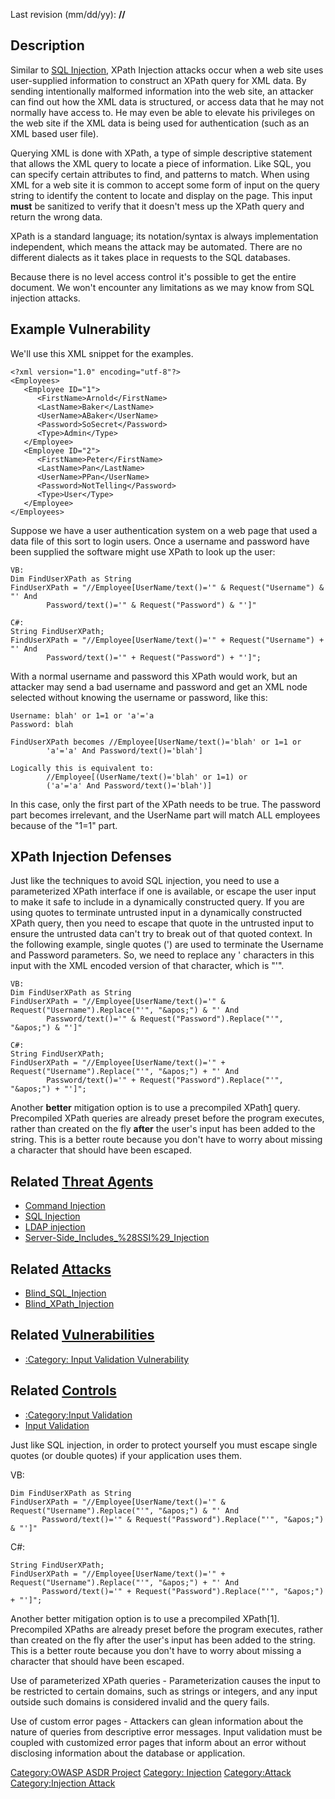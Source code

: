 

Last revision (mm/dd/yy): **//**

## Description

Similar to [SQL Injection](SQL_Injection "wikilink"), XPath Injection
attacks occur when a web site uses user-supplied information to
construct an XPath query for XML data. By sending intentionally
malformed information into the web site, an attacker can find out how
the XML data is structured, or access data that he may not normally have
access to. He may even be able to elevate his privileges on the web site
if the XML data is being used for authentication (such as an XML based
user file).

Querying XML is done with XPath, a type of simple descriptive statement
that allows the XML query to locate a piece of information. Like SQL,
you can specify certain attributes to find, and patterns to match. When
using XML for a web site it is common to accept some form of input on
the query string to identify the content to locate and display on the
page. This input **must** be sanitized to verify that it doesn't mess up
the XPath query and return the wrong data.

XPath is a standard language; its notation/syntax is always
implementation independent, which means the attack may be automated.
There are no different dialects as it takes place in requests to the SQL
databases.

Because there is no level access control it's possible to get the entire
document. We won't encounter any limitations as we may know from SQL
injection attacks.

## Example Vulnerability

We'll use this XML snippet for the examples.

    <?xml version="1.0" encoding="utf-8"?>
    <Employees>
       <Employee ID="1">
          <FirstName>Arnold</FirstName>
          <LastName>Baker</LastName>
          <UserName>ABaker</UserName>
          <Password>SoSecret</Password>
          <Type>Admin</Type>
       </Employee>
       <Employee ID="2">
          <FirstName>Peter</FirstName>
          <LastName>Pan</LastName>
          <UserName>PPan</UserName>
          <Password>NotTelling</Password>
          <Type>User</Type>
       </Employee>
    </Employees>

Suppose we have a user authentication system on a web page that used a
data file of this sort to login users. Once a username and password have
been supplied the software might use XPath to look up the user:

    VB:
    Dim FindUserXPath as String
    FindUserXPath = "//Employee[UserName/text()='" & Request("Username") & "' And
            Password/text()='" & Request("Password") & "']"

    C#:
    String FindUserXPath;
    FindUserXPath = "//Employee[UserName/text()='" + Request("Username") + "' And
            Password/text()='" + Request("Password") + "']";

With a normal username and password this XPath would work, but an
attacker may send a bad username and password and get an XML node
selected without knowing the username or password, like this:

    Username: blah' or 1=1 or 'a'='a
    Password: blah

    FindUserXPath becomes //Employee[UserName/text()='blah' or 1=1 or
            'a'='a' And Password/text()='blah']

    Logically this is equivalent to:
            //Employee[(UserName/text()='blah' or 1=1) or
            ('a'='a' And Password/text()='blah')]

In this case, only the first part of the XPath needs to be true. The
password part becomes irrelevant, and the UserName part will match ALL
employees because of the "1=1" part.

## XPath Injection Defenses

Just like the techniques to avoid SQL injection, you need to use a
parameterized XPath interface if one is available, or escape the user
input to make it safe to include in a dynamically constructed query. If
you are using quotes to terminate untrusted input in a dynamically
constructed XPath query, then you need to escape that quote in the
untrusted input to ensure the untrusted data can't try to break out of
that quoted context. In the following example, single quotes (') are
used to terminate the Username and Password parameters. So, we need to
replace any ' characters in this input with the XML encoded version of
that character, which is "'".

    VB:
    Dim FindUserXPath as String
    FindUserXPath = "//Employee[UserName/text()='" & Request("Username").Replace("'", "&apos;") & "' And
            Password/text()='" & Request("Password").Replace("'", "&apos;") & "']"

    C#:
    String FindUserXPath;
    FindUserXPath = "//Employee[UserName/text()='" + Request("Username").Replace("'", "&apos;") + "' And
            Password/text()='" + Request("Password").Replace("'", "&apos;") + "']";

Another <strong>better</strong> mitigation option is to use a
precompiled XPath[1](http://www.tkachenko.com/blog/archives/000385.html)
query. Precompiled XPath queries are already preset before the program
executes, rather than created on the fly <strong>after</strong> the
user's input has been added to the string. This is a better route
because you don't have to worry about missing a character that should
have been escaped.

## Related [Threat Agents](Threat_Agents "wikilink")

  - [Command Injection](Command_Injection "wikilink")
  - [SQL Injection](SQL_Injection "wikilink")
  - [LDAP injection](LDAP_injection "wikilink")
  - [Server-Side_Includes_%28SSI%29_Injection](Server-Side_Includes_%28SSI%29_Injection "wikilink")

## Related [Attacks](Attacks "wikilink")

  - [Blind_SQL_Injection](Blind_SQL_Injection "wikilink")
  - [Blind_XPath_Injection](Blind_XPath_Injection "wikilink")

## Related [Vulnerabilities](Vulnerabilities "wikilink")

  - [:Category: Input Validation
    Vulnerability](:Category:_Input_Validation_Vulnerability "wikilink")

## Related [Controls](Controls "wikilink")

  - [:Category:Input Validation](:Category:Input_Validation "wikilink")
  - [Input Validation](Input_Validation "wikilink")

Just like SQL injection, in order to protect yourself you must escape
single quotes (or double quotes) if your application uses them.

VB:

    Dim FindUserXPath as String
    FindUserXPath = "//Employee[UserName/text()='" &
    Request("Username").Replace("'", "&apos;") & "' And
           Password/text()='" & Request("Password").Replace("'", "&apos;") & "']"

C\#:

    String FindUserXPath;
    FindUserXPath = "//Employee[UserName/text()='" +
    Request("Username").Replace("'", "&apos;") + "' And
           Password/text()='" + Request("Password").Replace("'", "&apos;") + "']";

Another better mitigation option is to use a precompiled XPath\[1\].
Precompiled XPaths are already preset before the program executes,
rather than created on the fly after the user's input has been added to
the string. This is a better route because you don't have to worry about
missing a character that should have been escaped.

Use of parameterized XPath queries - Parameterization causes the input
to be restricted to certain domains, such as strings or integers, and
any input outside such domains is considered invalid and the query
fails.

Use of custom error pages - Attackers can glean information about the
nature of queries from descriptive error messages. Input validation must
be coupled with customized error pages that inform about an error
without disclosing information about the database or application.

[Category:OWASP ASDR Project](Category:OWASP_ASDR_Project "wikilink")
[Category: Injection](Category:_Injection "wikilink")
[Category:Attack](Category:Attack "wikilink") [Category:Injection
Attack](Category:Injection_Attack "wikilink")